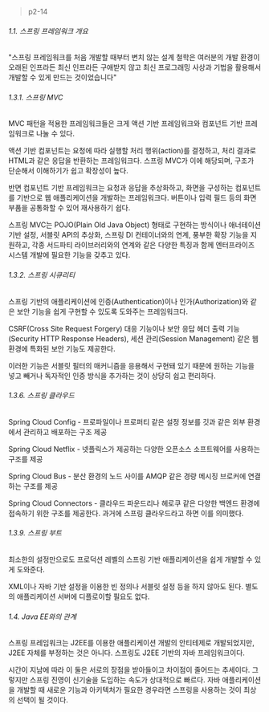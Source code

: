 > p2-14



###### 1.1. 스프링 프레임워크 개요

"스프링 프레임워크를 처음 개발할 때부터 변치 않는 설계 철학은 여러분의 개발 환경이 오래된 인프라든 최신 인프라든 구애받지 않고 최신 프로그래밍 사상과 기법을 활용해서 개발할 수 있게 만드는 것이었습니다"



###### 1.3.1. 스프링 MVC

MVC 패턴을 적용한 프레임워크들은 크게 액션 기반 프레임워크와 컴포넌트 기반 프레임워크로 나눌 수 있다.

액션 기반 컴포넌트는 요청에 따라 실행할 처리 행위(action)를 결정하고, 처리 결과로 HTML과 같은 응답을 반환하는 프레임워크다. 스프링 MVC가 이에 해당되며, 구조가 단순해서 이해하기가 쉽고 확장성이 높다.

반면 컴포넌트 기반 프레임워크는 요청과 응답을 추상화하고, 화면을 구성하는 컴포넌트를 기반으로 웹 애플리케이션을 개발하는 프레임워크다. 버튼이나 입력 필드 등의 화면 부품을 공통화할 수 있어 재사용하기 쉽다.

스프링 MVC는 POJO(Plain Old Java Object) 형태로 구현하는 방식이나 애너테이션 기반 설정, 서블릿 API의 추상화, 스프링 DI 컨테이너와의 연계, 풍부한 확장 기능을 지원하고, 각종 서드파티 라이브러리와의 연계와 같은 다양한 특징과 함께 엔터프라이즈 시스템 개발에 필요한 기능을 갖추고 있다.



###### 1.3.2. 스프링 시큐리티

스프링 기반의 애플리케이션에 인증(Authentication)이나 인가(Authorization)와 같은 보안 기능을 쉽게 구현할 수 있도록 도와주는 프레임워크다.

CSRF(Cross Site Request Forgery) 대응 기능이나 보안 응답 헤더 출력 기능(Security HTTP Response Headers), 세션 관리(Session Management) 같은 웹 환경에 특화된 보안 기능도 제공한다.

이러한 기능은 서블릿 필터의 매커니즘을 응용해서 구현돼 있기 때문에 원하는 기능을 넣고 빼거나 독자적인 인증 방식을 추가하는 것이 상당히 쉽고 편리하다.



###### 1.3.6. 스프링 클라우드

Spring Cloud Config - 프로파일이나 프로퍼티 같은 설정 정보를 깃과 같은 외부 환경에서 관리하고 배포하는 구조 제공

Spring Cloud Netflix - 넷플릭스가 제공하는 다양한 오픈소스 소프트웨어를 사용하는 구조를 제공

Spring Cloud Bus - 분산 환경의 노드 사이를 AMQP 같은 경량 메시징 브로커에 연결하는 구조를 제공

Spring Cloud Connectors - 클라우드 파운드리나 헤로쿠 같은 다양한 백엔드 환경에 접속하기 위한 구조를 제공한다. 과거에 스프링 클라우드라고 하면 이를 의미했다.



###### 1.3.9. 스프링 부트

최소한의 설정만으로도 프로덕션 레벨의 스프링 기반 애플리케이션을 쉽게 개발할 수 있게 도와준다.

XML이나 자바 기반 설정을 이용한 빈 정의나 서블릿 설정 등을 하지 않아도 된다. 별도의 애플리케이션 서버에 디플로이할 필요도 없다.



###### 1.4. Java EE와의 관계

스프링 프레임워크는 J2EE를 이용한 애플리케이션 개발의 안티테제로 개발되었지만, J2EE 자체를 부정하는 것은 아니다. 스프링도 J2EE 기반의 자바 프레임워크이다.

시간이 지남에 따라 이 둘은 서로의 장점을 받아들이고 차이점이 줄어드는 추세이다. 그렇지만 스프링 진영이 신기술을 도입하는 속도가 상대적으로 빠르다. 자바 애플리케이션을 개발할 때 새로운 기능과 아키텍처가 필요한 경우라면 스프링을 사용하는 것이 최상의 선택이 될 것이다.